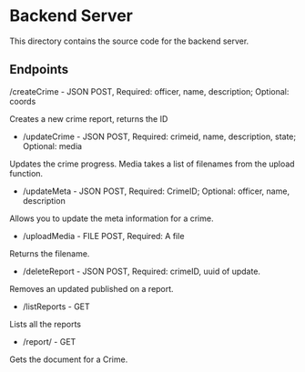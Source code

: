 # Backend Server

This directory contains the source code for the backend server.

## Endpoints

/createCrime - JSON POST, Required: officer, name, description; Optional: coords

Creates a new crime report, returns the ID

* /updateCrime - JSON POST, Required: crimeid, name, description, state; Optional: media

Updates the crime progress. Media takes a list of filenames from the upload function.

* /updateMeta - JSON POST, Required: CrimeID; Optional:  officer, name, description

Allows you to update the meta information for a crime.

* /uploadMedia - FILE POST, Required: A file

Returns the filename.

* /deleteReport - JSON POST, Required: crimeID, uuid of update.

Removes an updated published on a report.

* /listReports - GET

Lists all the reports

* /report/<crimeId> - GET

Gets the document for a Crime.

